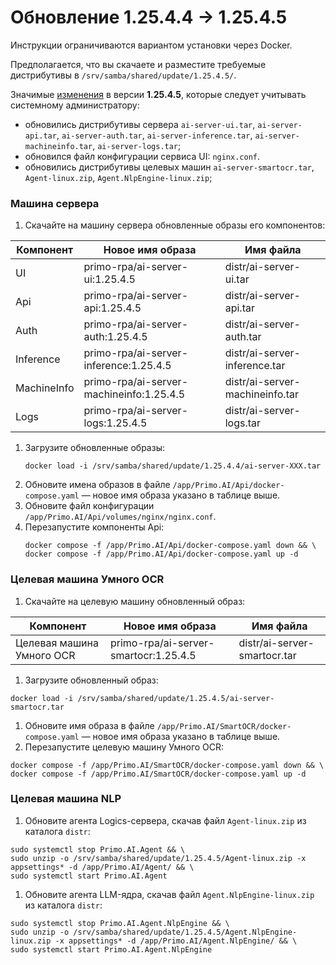 # Обновление 1.25.4.4 → 1.25.4.5

<Callout type="warning">

Инструкции ограничиваются вариантом установки через Docker. </Callout>  


<Callout type="info" emoji="ℹ️">

Предполагается, что вы скачаете и разместите требуемые дистрибутивы в `/srv/samba/shared/update/1.25.4.5/`.
</Callout>  


Значимые [изменения](/release-notes/ai-server/1-25-4/1-25-4-5) в версии **1.25.4.5**, которые следует учитывать системному администратору:

- обновились дистрибутивы сервера `ai-server-ui.tar`, `ai-server-api.tar`, `ai-server-auth.tar`, `ai-server-inference.tar`, `ai-server-machineinfo.tar`, `ai-server-logs.tar`;
- обновился файл конфигурации сервиса UI: `nginx.conf`.
- обновились дистрибутивы целевых машин `ai-server-smartocr.tar`, `Agent-linux.zip`, `Agent.NlpEngine-linux.zip`;
### Машина сервера
1.  Скачайте на машину сервера обновленные образы его компонентов:

  | Компонент   | Новое имя образа                         | Имя файла                       |
  |-------------|------------------------------------------|---------------------------------|
  | UI          | primo-rpa/ai-server-ui:1.25.4.5          | distr/ai-server-ui.tar          |
  | Api         | primo-rpa/ai-server-api:1.25.4.5         | distr/ai-server-api.tar         |
  | Auth        | primo-rpa/ai-server-auth:1.25.4.5        | distr/ai-server-auth.tar        |
  | Inference   | primo-rpa/ai-server-inference:1.25.4.5   | distr/ai-server-inference.tar   |
  | MachineInfo | primo-rpa/ai-server-machineinfo:1.25.4.5 | distr/ai-server-machineinfo.tar |
  | Logs        | primo-rpa/ai-server-logs:1.25.4.5        | distr/ai-server-logs.tar        |

1.  Загрузите обновленные образы:
    ```
    docker load -i /srv/samba/shared/update/1.25.4.4/ai-server-XXX.tar
    ```
1.  Обновите имена образов в файле `/app/Primo.AI/Api/docker-compose.yaml` — новое имя образа указано в таблице выше.
1.  Обновите файл конфигурации `/app/Primo.AI/Api/volumes/nginx/nginx.conf`.
1.  Перезапустите компоненты Api:
    ```
    docker compose -f /app/Primo.AI/Api/docker-compose.yaml down && \
    docker compose -f /app/Primo.AI/Api/docker-compose.yaml up -d
    ```
### Целевая машина Умного OCR
1. Скачайте на целевую машину обновленный образ:

  | Компонент                 | Новое имя образа                      | Имя файла                    |
  | ------------------------- | ------------------------------------- | ---------------------------- |
  | Целевая машина Умного OCR | primo-rpa/ai-server-smartocr:1.25.4.5 | distr/ai-server-smartocr.tar |
1. Загрузите обновленный образ:
```
docker load -i /srv/samba/shared/update/1.25.4.5/ai-server-smartocr.tar
```
1. Обновите имя образа в файле `/app/Primo.AI/SmartOCR/docker-compose.yaml` — новое имя образа указано в таблице выше.
1. Перезапустите целевую машину Умного OCR:
```
docker compose -f /app/Primo.AI/SmartOCR/docker-compose.yaml down && \
docker compose -f /app/Primo.AI/SmartOCR/docker-compose.yaml up -d
```
### Целевая машина NLP
1. Обновите агента Logics-сервера, скачав файл `Agent-linux.zip` из каталога `distr`:
```
sudo systemctl stop Primo.AI.Agent && \
sudo unzip -o /srv/samba/shared/update/1.25.4.5/Agent-linux.zip -x appsettings* -d /app/Primo.AI/Agent/ && \
sudo systemctl start Primo.AI.Agent
```
1. Обновите агента LLM-ядра, скачав файл `Agent.NlpEngine-linux.zip` из каталога `distr`:
```
sudo systemctl stop Primo.AI.Agent.NlpEngine && \
sudo unzip -o /srv/samba/shared/update/1.25.4.5/Agent.NlpEngine-linux.zip -x appsettings* -d /app/Primo.AI/Agent.NlpEngine/ && \
sudo systemctl start Primo.AI.Agent.NlpEngine
```
